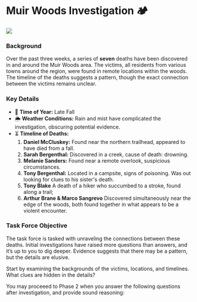 # Muir Woods Investigation 🏕

![](https://media.istockphoto.com/id/1372132668/vector/silhouette-forest-background-forest-panorama-view-3d-wood-or-forest-background.jpg?s=2048x2048&w=is&k=20&c=1tvrf4yN8brgsLMNd9ZE4K4lyA5upui40kdJuYZmu4o=)

### Background

Over the past three weeks, a series of **seven** deaths have been discovered in and around the Muir Woods area. The victims, all residents from various towns around the region, were found in remote locations within the woods. The timeline of the deaths suggests a pattern, though the exact connection between the victims remains unclear.

### Key Details

- 📆 **Time of Year:** Late Fall
- 🌦 **Weather Conditions:** Rain and mist have complicated the investigation, obscuring potential evidence.
- ⏳ **Timeline of Deaths:**
  1. **Daniel McCluskey:** Found near the northern trailhead, appeared to have died from a fall.
  2. **Sarah Bergenthal:** Discovered in a creek, cause of death: drowning.
  3. **Melanie Sanders:** Found near a remote overlook, suspicious circumstances.
  4. **Tony Bergenthal:** Located in a campsite, signs of poisoning. Was out looking for clues to his sister's death.
  5. **Tony Blake** A death of a hiker who succumbed to a stroke, found along a trail;
  6. **Arthur Brane & Marco Sangrevo** Discovered simultaneously near the edge of the woods, both found together in what appears to be a violent encounter.
  
### Task Force Objective

The task force is tasked with unraveling the connections between these deaths. Initial investigations have raised more questions than answers, and it’s up to you to dig deeper. Evidence suggests that there may be a pattern, but the details are elusive.

Start by examining the backgrounds of the victims, locations, and timelines. What clues are hidden in the details?

You may proceeed to Phase 2 when you answer the following questions after investigation, and provide sound reasoning:
